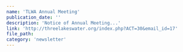 ```yaml
---
name: 'TLWA Annual Meeting'
publication_date: ''
description: 'Notice of Annual Meeting...'
link: 'http://threelakeswater.org/index.php?ACT=30&email_id=17'
file_path:
category: 'newsletter'
---
```

